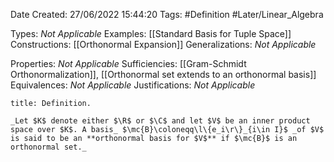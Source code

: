 <div class="topSpace"></div>

Date Created: 27/06/2022 15:44:20
Tags: #Definition #Later/Linear_Algebra

Types: _Not Applicable_
Examples: [[Standard Basis for Tuple Space]]
Constructions: [[Orthonormal Expansion]]
Generalizations: _Not Applicable_

Properties: _Not Applicable_
Sufficiencies: [[Gram-Schmidt Orthonormalization]], [[Orthonormal set extends to an orthonormal basis]]
Equivalences: _Not Applicable_
Justifications: _Not Applicable_

``` ad-Definition
title: Definition.

_Let $K$ denote either $\R$ or $\C$ and let $V$ be an inner product space over $K$. A basis_ $\mc{B}\coloneqq\l\{e_i\r\}_{i\in I}$ _of $V$ is said to be an **orthonormal basis for $V$** if $\mc{B}$ is an orthonormal set._

```
